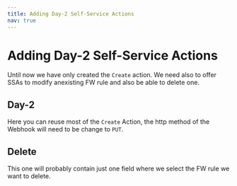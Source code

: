 ```yaml
---
title: Adding Day-2 Self-Service Actions
nav: true
---
```


# Adding Day-2 Self-Service Actions

Until now we have only created the `Create` action. We need also to offer SSAs to modify anexisting FW rule and also be able to delete one.

## Day-2

Here you can reuse most of the `Create` Action, the http method of the Webhook will need to be change to `PUT`.

## Delete

This one will probably contain just one field where we select the FW rule we want to delete. 


